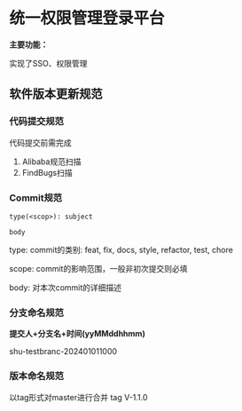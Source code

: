 统一权限管理登录平台
==========
**主要功能：**

实现了SSO、权限管理

## 软件版本更新规范

### 代码提交规范

代码提交前需完成
1. Alibaba规范扫描
2. FindBugs扫描

### Commit规范

```
type(<scop>): subject

body
```

type: commit的类别: feat, fix, docs, style, refactor, test, chore

scope: commit的影响范围，一般非初次提交则必填

body: 对本次commit的详细描述

### 分支命名规范

**提交人+分支名+时间(yyMMddhhmm)**

shu-testbranc-202401011000
### 版本命名规范
以tag形式对master进行合并
tag V-1.1.0



